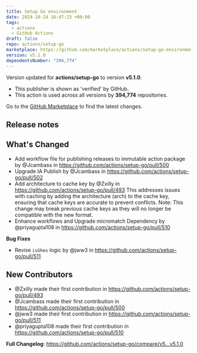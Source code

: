 ```yaml
---
title: Setup Go environment
date: 2024-10-24 16:47:23 +00:00
tags:
  - actions
  - GitHub Actions
draft: false
repo: actions/setup-go
marketplace: https://github.com/marketplace/actions/setup-go-environment
version: v5.1.0
dependentsNumber: "394,774"
---
```



Version updated for **actions/setup-go** to version **v5.1.0**.
- This publisher is shown as 'verified' by GitHub.
- This action is used across all versions by **394,774** repositories.

Go to the [GitHub Marketplace](https://github.com/marketplace/actions/setup-go-environment) to find the latest changes.

## Release notes

## What's Changed

* Add workflow file for publishing releases to immutable action package by @Jcambass in https://github.com/actions/setup-go/pull/500
* Upgrade IA Publish by @Jcambass in https://github.com/actions/setup-go/pull/502
* Add architecture to cache key by @Zxilly in https://github.com/actions/setup-go/pull/493
This addresses issues with caching by adding the architecture (arch) to the cache key, ensuring that cache keys are accurate to prevent conflicts.
Note: This change may break previous cache keys as they will no longer be compatible with the new format.
* Enhance workflows and Upgrade micromatch Dependency by @priyagupta108 in https://github.com/actions/setup-go/pull/510

**Bug Fixes**
* Revise `isGhes` logic by @jww3 in https://github.com/actions/setup-go/pull/511

## New Contributors
* @Zxilly made their first contribution in https://github.com/actions/setup-go/pull/493
* @Jcambass made their first contribution in https://github.com/actions/setup-go/pull/500
* @jww3 made their first contribution in https://github.com/actions/setup-go/pull/511
* @priyagupta108 made their first contribution in https://github.com/actions/setup-go/pull/510

**Full Changelog**: https://github.com/actions/setup-go/compare/v5...v5.1.0
